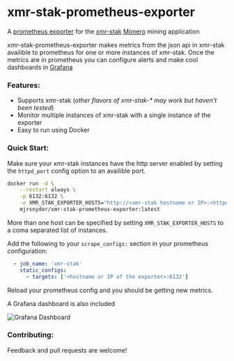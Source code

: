 # xmr-stak-prometheus-exporter
A [prometheus exporter](https://prometheus.io/docs/instrumenting/exporters/) for the [xmr-stak](https://github.com/fireice-uk/xmr-stak) [Monero](https://getmonero.org/) mining application

xmr-stak-prometheus-exporter makes metrics from the json api in xmr-stak availible to prometheus for one or more instances of xmr-stak.  Once the metrics are in prometheus you can configure alerts and make cool dashboards in [Grafana](https://grafana.com/)

### Features:

 * Supports xmr-stak (_other flavors of xmr-stak-* may work but haven't been tested_)
 * Monitor multiple instances of xmr-stak with a single instance of the exporter
 * Easy to run using Docker

### Quick Start:

Make sure your xmr-stak instances have the http server enabled by setting the `httpd_port` config option to an availible port.

```bash
docker run -d \
    --restart always \
    -p 6132:6132 \
    -e XMR_STAK_EXPORTER_HOSTS="http://<xmr-stak hostname or IP>:<httpd_port>/api.json" \
    mjrsnyder/xmr-stak-prometheus-exporter:latest
```

More than one host can be specified by setting `XMR_STAK_EXPORTER_HOSTS` to a coma separated list of instances.

Add the following to your `scrape_configs:` section in your prometheus configuration:
```yaml
  - job_name: 'xmr-stak'
    static_configs:
      - targets: ['<hostname or IP of the exporter>:6132']
```
Reload your prometheus config and you should be getting new metrics.

A Grafana dashboard is also included 

![Grafana Dashboard](https://i.imgur.com/Ld36GaZ.png)

### Contributing:

Feedback and pull requests are welcome! 